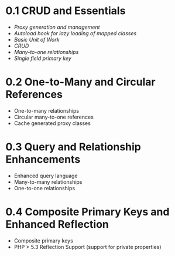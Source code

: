 # 0.1 CRUD and Essentials #
  * _Proxy generation and management_
  * _Autoload hook for lazy loading of mapped classes_
  * _Basic Unit of Work_
  * _CRUD_
  * _Many-to-one relationships_
  * _Single field primary key_

# 0.2 One-to-Many and Circular References #
  * One-to-many relationships
  * Circular many-to-one references
  * Cache generated proxy classes

# 0.3 Query and Relationship Enhancements #
  * Enhanced query language
  * Many-to-many relationships
  * One-to-one relationships

# 0.4 Composite Primary Keys and Enhanced Reflection #
  * Composite primary keys
  * PHP > 5.3 Reflection Support (support for private properties)